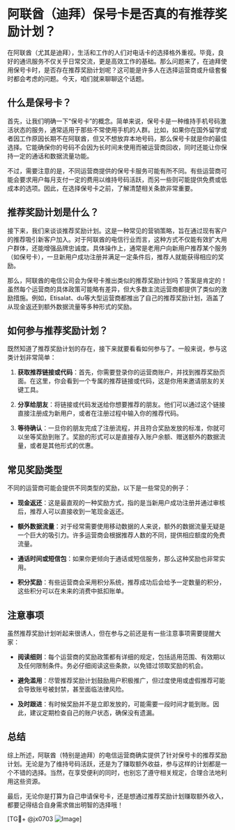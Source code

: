 # 阿联酋（迪拜）保号卡是否真的有推荐奖励计划？

在阿联酋（尤其是迪拜），生活和工作的人们对电话卡的选择格外重视。毕竟，良好的通讯服务不仅关乎日常交流，更是高效工作的基础。那么问题来了，在迪拜使用保号卡时，是否存在推荐奖励计划呢？这可能是许多人在选择运营商或升级套餐时都会考虑的问题。今天，咱们就来聊聊这个话题。

## 什么是保号卡？

首先，让我们明确一下“保号卡”的概念。简单来说，保号卡是一种维持手机号码激活状态的服务，通常适用于那些不常使用手机的人群。比如，如果你在国外留学或者因工作原因长期不在阿联酋，但又不想放弃本地号码，那么保号卡就是你的最佳选择。它能确保你的号码不会因为长时间未使用而被运营商回收，同时还能让你保持一定的通话和数据流量功能。

不过，需要注意的是，不同运营商提供的保号卡服务可能有所不同。有些运营商可能会要求用户每月支付一定的费用以维持号码活跃，而另一些则可能提供免费或低成本的选项。因此，在选择保号卡之前，了解清楚相关条款非常重要。

## 推荐奖励计划是什么？

接下来，我们来谈谈推荐奖励计划。这是一种常见的营销策略，旨在通过现有客户的推荐吸引新客户加入。对于阿联酋的电信行业而言，这种方式不仅能有效扩大用户群体，还能增强品牌忠诚度。具体操作上，通常是老用户向新用户推荐某个服务（如保号卡），一旦新用户成功注册并满足一定条件后，推荐人就能获得相应的奖励。

那么，阿联酋的电信公司会为保号卡推出类似的推荐奖励计划吗？答案是肯定的！虽然每个运营商的具体政策可能略有差异，但大多数主流运营商都提供了类似的激励措施。例如，Etisalat、du等大型运营商都推出了自己的推荐奖励计划，涵盖了从现金返还到额外数据流量等多种形式的奖励。

## 如何参与推荐奖励计划？

既然知道了推荐奖励计划的存在，接下来就要看看如何参与了。一般来说，参与这类计划非常简单：

1. **获取推荐链接或代码**：首先，你需要登录你的运营商账户，并找到推荐奖励页面。在这里，你会看到一个专属的推荐链接或代码，这是你用来邀请朋友的关键工具。

2. **分享给朋友**：将链接或代码发送给你想要推荐的朋友。他们可以通过这个链接直接注册成为新用户，或者在注册过程中输入你的推荐代码。

3. **等待确认**：一旦你的朋友完成了注册流程，并且符合奖励发放的标准，你就可以坐等奖励到账了。奖励的形式可以是直接存入账户余额、赠送额外的数据流量，或者是其他形式的优惠。

## 常见奖励类型

不同的运营商可能会提供不同类型的奖励，以下是一些常见的例子：

- **现金返还**：这是最直观的一种奖励方式，指的是当新用户成功注册并通过审核后，推荐人可以直接收到一笔现金返还。
  
- **额外数据流量**：对于经常需要使用移动数据的人来说，额外的数据流量无疑是一个巨大的吸引力。许多运营商会根据推荐人数的不同，提供相应额度的免费流量。

- **通话时间或短信包**：如果你更倾向于通话或短信服务，那么这种奖励也非常实用。

- **积分奖励**：有些运营商会采用积分系统，推荐成功后会给予一定数量的积分，这些积分可以在未来的消费中抵扣账单。

## 注意事项

虽然推荐奖励计划听起来很诱人，但在参与之前还是有一些注意事项需要提醒大家：

- **阅读细则**：每个运营商的奖励政策都有详细的规定，包括适用范围、有效期以及任何限制条件。务必仔细阅读这些条款，以免错过领取奖励的机会。

- **避免滥用**：尽管推荐奖励计划鼓励用户积极推广，但过度使用或虚假推荐可能会导致账号被封禁，甚至面临法律风险。

- **及时跟进**：有时候奖励并不是立即发放的，可能需要一段时间才能到账。因此，建议定期检查自己的账户状态，确保没有遗漏。

## 总结

综上所述，阿联酋（特别是迪拜）的电信运营商确实提供了针对保号卡的推荐奖励计划。无论是为了维持号码活跃，还是为了赚取额外收益，参与这样的计划都是一个不错的选择。当然，在享受便利的同时，也别忘了遵守相关规定，合理合法地利用这些资源。

最后，无论你是打算为自己申请保号卡，还是想通过推荐奖励计划赚取额外收入，都要记得结合自身需求做出明智的选择哦！

[TG💪+ @jx0703 ![Image](https://github.com/user-attachments/assets/dbca1d08-cadb-493c-b0ec-ad6f7a83f270)]